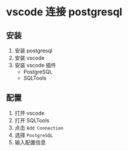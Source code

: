 # vscode 连接 postgresql

## 安装

1. 安装 postgresql
2. 安装 vscode
3. 安装 vscode 插件
   - PostgreSQL
   - SQLTools

## 配置

1. 打开 vscode
2. 打开 SQLTools
3. 点击 `Add Connection`
4. 选择 `PostgreSQL`
5. 输入配置信息